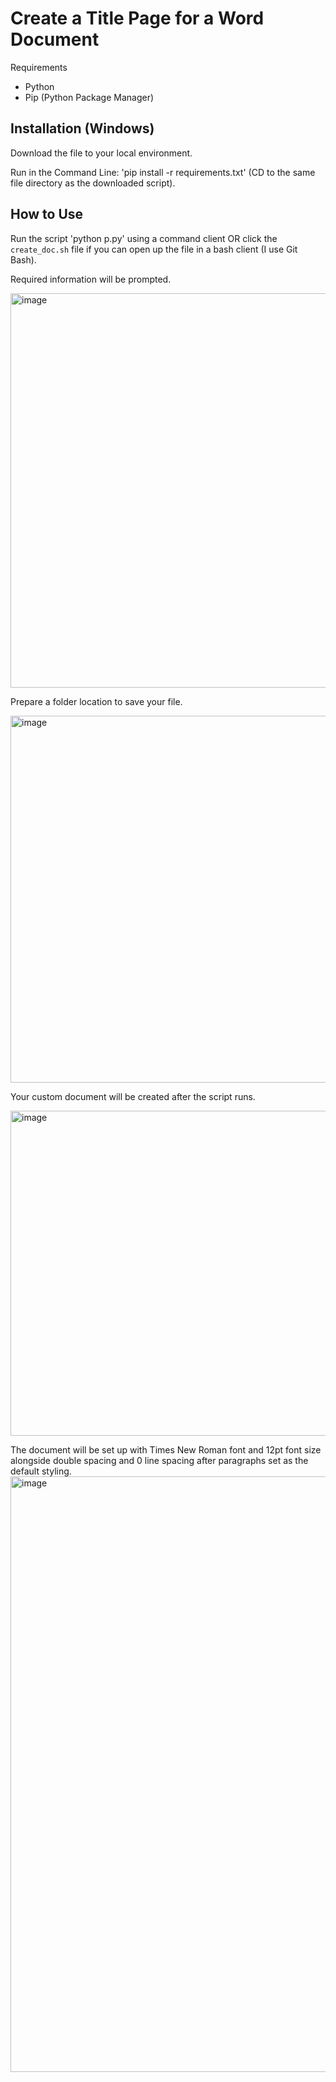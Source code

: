 # Create a Title Page for a Word Document

Requirements
- Python
- Pip (Python Package Manager)

Installation (Windows)
-------------------
Download the file to your local environment.

Run in the Command Line: 
'pip install -r requirements.txt' (CD to the same file directory as the downloaded script).

How to Use
-------------------

Run the script 'python p.py' using a command client OR click the `create_doc.sh` file if you can open up the file in a bash client (I use Git Bash).

Required information will be prompted. 

<img width="631" alt="image" src="https://github.com/MiteyDrill/Create-Purdue-Global-University-Title-Page/assets/18477656/5d6d2fba-a23d-444a-9a0a-9061bc09cc31">

Prepare a folder location to save your file.

<img width="587" alt="image" src="https://github.com/MiteyDrill/Create-Purdue-Global-University-Title-Page/assets/18477656/afa03873-f944-4176-a97c-45f6fb4232ae">

Your custom document will be created after the script runs.

<img width="520" alt="image" src="https://github.com/MiteyDrill/Create-Purdue-Global-University-Title-Page/assets/18477656/b43631fc-6e58-490c-8ac7-4cdf11a80fc1">

The document will be set up with Times New Roman font and 12pt font size alongside double spacing and 0 line spacing after paragraphs set as the default styling.
<img width="953" alt="image" src="https://github.com/MiteyDrill/Create-Purdue-Global-University-Title-Page/assets/18477656/a0dc40cb-807b-4480-8720-c93f9fe07c0e">



